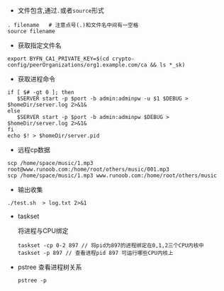 * 文件包含,通过`.`或者`source`形式
```
. filename   # 注意点号(.)和文件名中间有一空格
source filename
```

* 获取指定文件名
```
export BYFN_CA1_PRIVATE_KEY=$(cd crypto-config/peerOrganizations/org1.example.com/ca && ls *_sk)
```

* 获取进程命令
```
if [ $# -gt 0 ]; then
   $SERVER start -p $port -b admin:adminpw -u $1 $DEBUG > $homeDir/server.log 2>&1&
else
   $SERVER start -p $port -b admin:adminpw $DEBUG > $homeDir/server.log 2>&1&
fi
echo $! > $homeDir/server.pid
```

* 远程cp数据

```
scp /home/space/music/1.mp3 root@www.runoob.com:/home/root/others/music/001.mp3 
scp /home/space/music/1.mp3 www.runoob.com:/home/root/others/music 
```

* 输出收集

```
./test.sh  > log.txt 2>&1
```

- taskset

  将进程与CPU绑定

  ```
  taskset -cp 0-2 897 // 将pid为897的进程绑定在0,1,2三个CPU内核中
  taskset -p 897 // 查看进程pid 897 可运行哪些CPU内核上
  ```

- pstree 查看进程树关系

  ```
  pstree -p
  ```

  